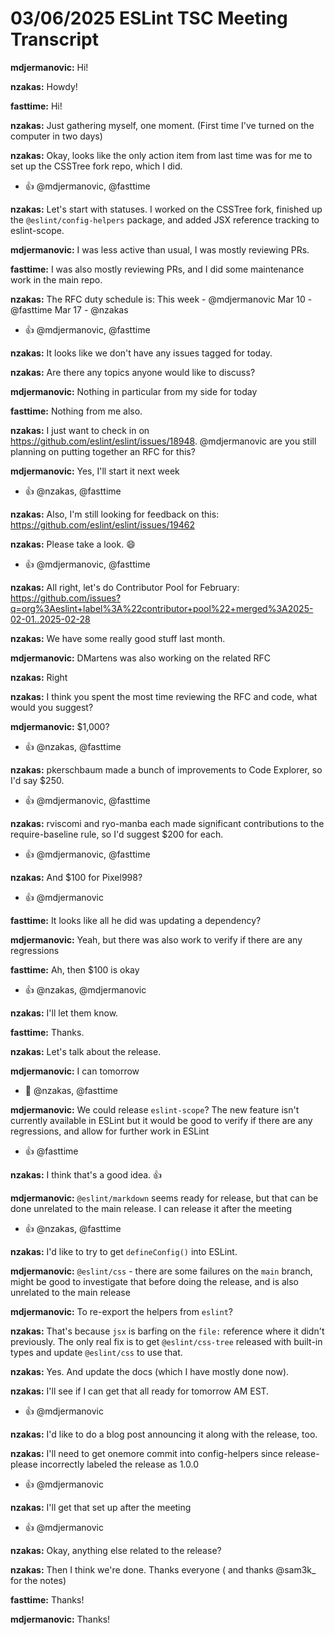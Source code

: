 # 03/06/2025 ESLint TSC Meeting Transcript

**mdjermanovic:** Hi!

**nzakas:** Howdy!

**fasttime:** Hi!

**nzakas:** Just gathering myself, one moment. (First time I've turned on the computer in two days)

**nzakas:** Okay, looks like the only action item from last time was for me to set up the CSSTree fork repo, which I did.
 * 👍 @mdjermanovic, @fasttime

**nzakas:** Let's start with statuses. I worked on the CSSTree fork, finished up the `@eslint/config-helpers` package, and added JSX reference tracking to eslint-scope.

**mdjermanovic:** I was less active than usual, I was mostly reviewing PRs.

**fasttime:** I was also mostly reviewing PRs, and I did some maintenance work in the main repo.

**nzakas:** The RFC duty schedule is:
This week - @mdjermanovic 
Mar 10 - @fasttime 
Mar 17 - @nzakas
 * 👍 @mdjermanovic, @fasttime

**nzakas:** It looks like we don't have any issues tagged for today.

**nzakas:** Are there any topics anyone would like to discuss?

**mdjermanovic:** Nothing in particular from my side for today

**fasttime:** Nothing from me also.

**nzakas:** I just want to check in on https://github.com/eslint/eslint/issues/18948. @mdjermanovic are you still planning on putting together an RFC for this?

**mdjermanovic:** Yes, I'll start it next week
 * 👍 @nzakas, @fasttime

**nzakas:** Also, I'm still looking for feedback on this: https://github.com/eslint/eslint/issues/19462

**nzakas:** Please take a look. 😄
 * 👍 @mdjermanovic, @fasttime

**nzakas:** All right, let's do Contributor Pool for February: 
https://github.com/issues?q=org%3Aeslint+label%3A%22contributor+pool%22+merged%3A2025-02-01..2025-02-28

**nzakas:** We have some really good stuff last month.

**mdjermanovic:** DMartens was also working on the related RFC

**nzakas:** Right

**nzakas:** I think you spent the most time reviewing the RFC and code, what would you suggest?

**mdjermanovic:** $1,000?
 * 👍 @nzakas, @fasttime

**nzakas:** pkerschbaum made a bunch of improvements to Code Explorer, so I'd say $250.
 * 👍 @mdjermanovic, @fasttime

**nzakas:** rviscomi and ryo-manba each made significant contributions to the require-baseline rule, so I'd suggest $200 for each.
 * 👍 @mdjermanovic, @fasttime

**nzakas:** And $100 for Pixel998?
 * 👍 @mdjermanovic

**fasttime:** It looks like all he did was updating a dependency?

**mdjermanovic:** Yeah, but there was also work to verify if there are any regressions

**fasttime:** Ah, then $100 is okay
 * 👍 @nzakas, @mdjermanovic

**nzakas:** I'll let them know.

**fasttime:** Thanks.

**nzakas:** Let's talk about the release.

**mdjermanovic:** I can tomorrow
 * 🙏 @nzakas, @fasttime

**mdjermanovic:** We could release `eslint-scope`? The new feature isn't currently available in ESLint but it would be good to verify if there are any regressions, and allow for further work in ESLint
 * 👍 @fasttime

**nzakas:** I think that's a good idea. 👍

**mdjermanovic:** `@eslint/markdown` seems ready for release, but that can be done unrelated to the main release. I can release it after the meeting
 * 👍 @nzakas, @fasttime

**nzakas:** I'd like to try to get `defineConfig()` into ESLint.

**mdjermanovic:** `@eslint/css` - there are some failures on the `main` branch, might be good to investigate that before doing the release, and is also unrelated to the main release

**mdjermanovic:** To re-export the helpers from `eslint`?

**nzakas:** That's because `jsx` is barfing on the `file:` reference where it didn't previously. The only real fix is to get `@eslint/css-tree` released with built-in types and update `@eslint/css` to use that.

**nzakas:** Yes. And update the docs (which I have mostly done now).

**nzakas:** I'll see if I can get that all ready for tomorrow AM EST.
 * 👍 @mdjermanovic

**nzakas:** I'd like to do a blog post announcing it along with the release, too.

**nzakas:** I'll need to get onemore commit into config-helpers since release-please incorrectly labeled the release as 1.0.0
 * 👍 @mdjermanovic

**nzakas:** I'll get that set up after the meeting
 * 👍 @mdjermanovic

**nzakas:** Okay, anything else related to the release?

**nzakas:** Then I think we're done. Thanks everyone ( and thanks @sam3k_ for the notes)

**fasttime:** Thanks!

**mdjermanovic:** Thanks!
